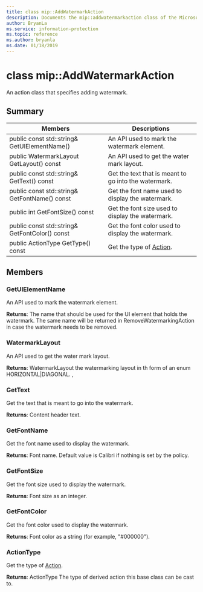 ```yaml
---
title: class mip::AddWatermarkAction 
description: Documents the mip::addwatermarkaction class of the Microsoft Information Protection (MIP) SDK.
author: BryanLa
ms.service: information-protection
ms.topic: reference
ms.author: bryanla
ms.date: 01/18/2019
---
```


# class mip::AddWatermarkAction 
An action class that specifies adding watermark.
  
## Summary
 Members                        | Descriptions                                
--------------------------------|---------------------------------------------
public const std::string& GetUIElementName()  |  An API used to mark the watermark element.
public WatermarkLayout GetLayout() const  |  An API used to get the water mark layout.
public const std::string& GetText() const  |  Get the text that is meant to go into the watermark.
public const std::string& GetFontName() const  |  Get the font name used to display the watermark.
public int GetFontSize() const  |  Get the font size used to display the watermark.
public const std::string& GetFontColor() const  |  Get the font color used to display the watermark.
public ActionType GetType() const  |  Get the type of [Action](class_mip_action.md).
  
## Members
  
### GetUIElementName
An API used to mark the watermark element.

  
**Returns**: The name that should be used for the UI element that holds the watermark. The same name will be returned in RemoveWatermarkingAction in case the watermark needs to be removed.
  
### WatermarkLayout
An API used to get the water mark layout.

  
**Returns**: WatermarkLayout the watermarking layout in th form of an enum HORIZONTAL|DIAGONAL. ,
  
### GetText
Get the text that is meant to go into the watermark.

  
**Returns**: Content header text.
  
### GetFontName
Get the font name used to display the watermark.

  
**Returns**: Font name. Default value is Calibri if nothing is set by the policy.
  
### GetFontSize
Get the font size used to display the watermark.

  
**Returns**: Font size as an integer.
  
### GetFontColor
Get the font color used to display the watermark.

  
**Returns**: Font color as a string (for example, "#000000").
  
### ActionType
Get the type of [Action](class_mip_action.md).

  
**Returns**: ActionType The type of derived action this base class can be cast to.